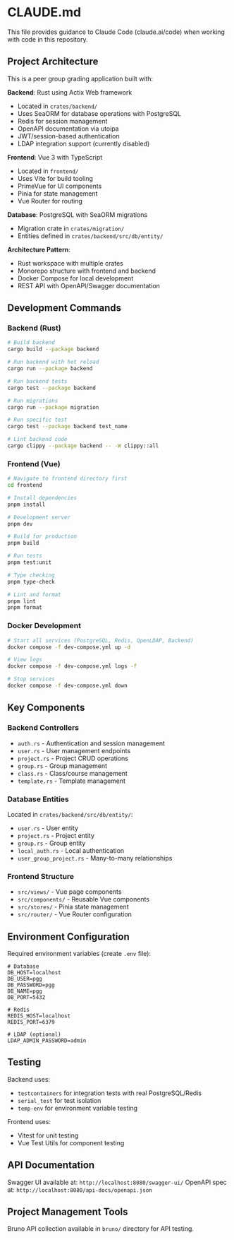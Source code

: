 # CLAUDE.md

This file provides guidance to Claude Code (claude.ai/code) when working with code in this repository.

## Project Architecture

This is a peer group grading application built with:

**Backend**: Rust using Actix Web framework
- Located in `crates/backend/`
- Uses SeaORM for database operations with PostgreSQL
- Redis for session management
- OpenAPI documentation via utoipa
- JWT/session-based authentication
- LDAP integration support (currently disabled)

**Frontend**: Vue 3 with TypeScript
- Located in `frontend/`
- Uses Vite for build tooling
- PrimeVue for UI components
- Pinia for state management
- Vue Router for routing

**Database**: PostgreSQL with SeaORM migrations
- Migration crate in `crates/migration/`
- Entities defined in `crates/backend/src/db/entity/`

**Architecture Pattern**: 
- Rust workspace with multiple crates
- Monorepo structure with frontend and backend
- Docker Compose for local development
- REST API with OpenAPI/Swagger documentation

## Development Commands

### Backend (Rust)
```bash
# Build backend
cargo build --package backend

# Run backend with hot reload
cargo run --package backend

# Run backend tests
cargo test --package backend

# Run migrations
cargo run --package migration

# Run specific test
cargo test --package backend test_name

# Lint backend code
cargo clippy --package backend -- -W clippy::all
```

### Frontend (Vue)
```bash
# Navigate to frontend directory first
cd frontend

# Install dependencies
pnpm install

# Development server
pnpm dev

# Build for production
pnpm build

# Run tests
pnpm test:unit

# Type checking
pnpm type-check

# Lint and format
pnpm lint
pnpm format
```

### Docker Development
```bash
# Start all services (PostgreSQL, Redis, OpenLDAP, Backend)
docker compose -f dev-compose.yml up -d

# View logs
docker compose -f dev-compose.yml logs -f

# Stop services
docker compose -f dev-compose.yml down
```

## Key Components

### Backend Controllers
- `auth.rs` - Authentication and session management
- `user.rs` - User management endpoints
- `project.rs` - Project CRUD operations
- `group.rs` - Group management
- `class.rs` - Class/course management
- `template.rs` - Template management

### Database Entities
Located in `crates/backend/src/db/entity/`:
- `user.rs` - User entity
- `project.rs` - Project entity
- `group.rs` - Group entity
- `local_auth.rs` - Local authentication
- `user_group_project.rs` - Many-to-many relationships

### Frontend Structure
- `src/views/` - Vue page components
- `src/components/` - Reusable Vue components
- `src/stores/` - Pinia state management
- `src/router/` - Vue Router configuration

## Environment Configuration

Required environment variables (create `.env` file):
```
# Database
DB_HOST=localhost
DB_USER=pgg
DB_PASSWORD=pgg
DB_NAME=pgg
DB_PORT=5432

# Redis
REDIS_HOST=localhost
REDIS_PORT=6379

# LDAP (optional)
LDAP_ADMIN_PASSWORD=admin
```

## Testing

Backend uses:
- `testcontainers` for integration tests with real PostgreSQL/Redis
- `serial_test` for test isolation
- `temp-env` for environment variable testing

Frontend uses:
- Vitest for unit testing
- Vue Test Utils for component testing

## API Documentation

Swagger UI available at: `http://localhost:8080/swagger-ui/`
OpenAPI spec at: `http://localhost:8080/api-docs/openapi.json`

## Project Management Tools

Bruno API collection available in `bruno/` directory for API testing.
